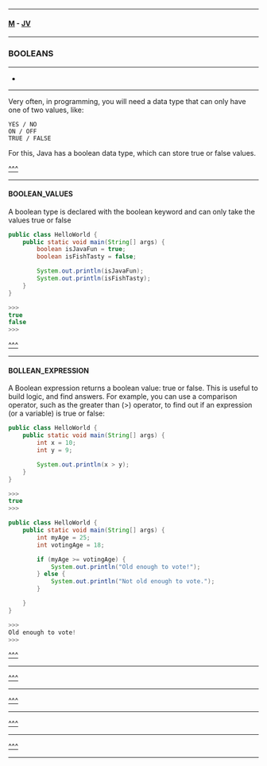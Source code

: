 
---

#### [M](https://github.com/ttltrk/TTT/blob/master/menu.md) - [JV](https://github.com/ttltrk/TTT/tree/master/JV/JV.md)

---

### BOOLEANS

---

* [](#)

---

Very often, in programming, you will need a data type that can only have one of two values, like:

```
YES / NO
ON / OFF
TRUE / FALSE
```

For this, Java has a boolean data type, which can store true or false values.

[^^^](#BOOLEANS)

---

#### BOOLEAN_VALUES

A boolean type is declared with the boolean keyword and can only take the values true or false

```java
public class HelloWorld {
    public static void main(String[] args) {
        boolean isJavaFun = true;
        boolean isFishTasty = false;

        System.out.println(isJavaFun);
        System.out.println(isFishTasty);   
    }
}

>>>
true
false
>>>
```

[^^^](#BOOLEANS)

---

#### BOLLEAN_EXPRESSION

A Boolean expression returns a boolean value: true or false.
This is useful to build logic, and find answers.
For example, you can use a comparison operator, such as the greater than (>) operator, to find out if an expression (or a variable) is true or false:

```java
public class HelloWorld {
    public static void main(String[] args) {
        int x = 10;
        int y = 9;

        System.out.println(x > y);
    }
}

>>>
true
>>>
```

```java
public class HelloWorld {
    public static void main(String[] args) {
        int myAge = 25;
        int votingAge = 18;

        if (myAge >= votingAge) {
            System.out.println("Old enough to vote!");
        } else {
            System.out.println("Not old enough to vote.");
        }

    }
}

>>>
Old enough to vote!
>>>
```

[^^^](#BOOLEANS)

---

[^^^](#BOOLEANS)

---

[^^^](#BOOLEANS)

---

[^^^](#BOOLEANS)

---

[^^^](#BOOLEANS)

---
